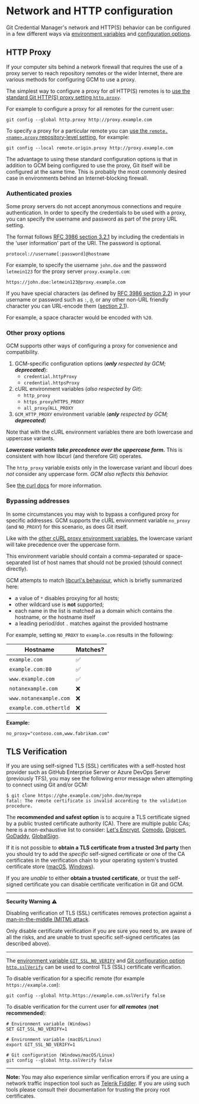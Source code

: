 # Network and HTTP configuration

Git Credential Manager's network and HTTP(S) behavior can be configured in a few
different ways via [environment variables][environment] and
[configuration options][configuration].

## HTTP Proxy

If your computer sits behind a network firewall that requires the use of a
proxy server to reach repository remotes or the wider Internet, there are
various methods for configuring GCM to use a proxy.

The simplest way to configure a proxy for _all_ HTTP(S) remotes is to
[use the standard Git HTTP(S) proxy setting `http.proxy`][git-http-proxy].

For example to configure a proxy for all remotes for the current user:

```shell
git config --global http.proxy http://proxy.example.com
```

To specify a proxy for a particular remote you can
[use the `remote.<name>.proxy` repository-level setting][git-remote-name-proxy],
for example:

```shell
git config --local remote.origin.proxy http://proxy.example.com
```

The advantage to using these standard configuration options is that in addition
to GCM being configured to use the proxy, Git itself will be configured at the
same time. This is probably the most commonly desired case in environments
behind an Internet-blocking firewall.

### Authenticated proxies

Some proxy servers do not accept anonymous connections and require
authentication. In order to specify the credentials to be used with a proxy,
you can specify the username and password as part of the proxy URL setting.

The format follows [RFC 3986 section 3.2.1][rfc-3986-321] by including the
credentials in the 'user information' part of the URI. The password is optional.

```text
protocol://username[:password]@hostname
```

For example, to specify the username `john.doe` and the password `letmein123`
for the proxy server `proxy.example.com`:

```text
https://john.doe:letmein123@proxy.example.com
```

If you have special characters (as defined by
[RFC 3986 section 2.2][rfc-3986-22]) in your username or password such as `:`,
`@`, or any other non-URL friendly character you can URL-encode them
([section 2.1][rfc-3986-21]).

For example, a space character would be encoded with `%20`.

### Other proxy options

GCM supports other ways of configuring a proxy for convenience and compatibility.

1. GCM-specific configuration options (_**only** respected by GCM; **deprecated**_):
   - `credential.httpProxy`
   - `credential.httpsProxy`
1. cURL environment variables (_also respected by Git_):
   - `http_proxy`
   - `https_proxy`/`HTTPS_PROXY`
   - `all_proxy`/`ALL_PROXY`
1. `GCM_HTTP_PROXY` environment variable (_**only** respected by GCM;
**deprecated**_)

Note that with the cURL environment variables there are both lowercase and
uppercase variants.

**_Lowercase variants take precedence over the uppercase form._** This is
consistent with how libcurl (and therefore Git) operates.

The `http_proxy` variable exists only in the lowercase variant and libcurl does
_not_ consider any uppercase form. _GCM also reflects this behavior._

See [the curl docs][curl-proxy-env-vars] for more information.

### Bypassing addresses

In some circumstances you may wish to bypass a configured proxy for specific
addresses. GCM supports the cURL environment variable `no_proxy` (and
`NO_PROXY`) for this scenario, as does Git itself.

Like with the [other cURL proxy environment variables][other-proxy-options],
the lowercase variant will take precedence over the uppercase form.

This environment variable should contain a comma-separated or space-separated
list of host names that should not be proxied (should connect directly).

GCM attempts to match [libcurl's behaviour][curlopt-noproxy],
which is briefly summarized here:

- a value of `*` disables proxying for all hosts;
- other wildcard use is **not** supported;
- each name in the list is matched as a domain which contains the hostname,
  or the hostname itself
- a leading period/dot `.` matches against the provided hostname

For example, setting `NO_PROXY` to `example.com` results in the following:

Hostname|Matches?
-|-
`example.com`|:white_check_mark:
`example.com:80`|:white_check_mark:
`www.example.com`|:white_check_mark:
`notanexample.com`|:x:
`www.notanexample.com`|:x:
`example.com.othertld`|:x:

**Example:**

```text
no_proxy="contoso.com,www.fabrikam.com"
```

## TLS Verification

If you are using self-signed TLS (SSL) certificates with a self-hosted host
provider such as GitHub Enterprise Server or Azure DevOps Server (previously
TFS), you may see the following error message when attempting to connect using
Git and/or GCM:

```shell
$ git clone https://ghe.example.com/john.doe/myrepo
fatal: The remote certificate is invalid according to the validation procedure.
```

The **recommended and safest option** is to acquire a TLS certificate signed by
a public trusted certificate authority (CA). There are multiple public CAs; here
is a non-exhaustive list to consider: [Let's Encrypt][lets-encrypt],
[Comodo][comodo], [Digicert][digicert], [GoDaddy][godaddy],
[GlobalSign][globalsign].

If it is not possible to **obtain a TLS certificate from a trusted 3rd party**
then you should try to add the _specific_ self-signed certificate or one of the
CA certificates in the verification chain to your operating system's trusted
certificate store ([macOS][mac-keychain-access], [Windows][install-cert-vista]).

If you are _unable_ to either **obtain a trusted certificate**, or trust the
self-signed certificate you can disable certificate verification in Git and GCM.

---
**Security Warning** :warning:

Disabling verification of TLS (SSL) certificates removes protection against a
[man-in-the-middle (MITM) attack][mitm-attack].

Only disable certificate verification if you are sure you need to, are aware of
all the risks, and are unable to trust specific self-signed certificates
(as described above).

---

The [environment variable `GIT_SSL_NO_VERIFY`][git-ssl-no-verify] and
[Git configuration option `http.sslVerify`][git-http-ssl-verify] can be used to
control TLS (SSL) certificate verification.

To disable verification for a specific remote (for example `https://example.com`):

```shell
git config --global http.https://example.com.sslVerify false
```

To disable verification for the current user for **_all remotes_** (**not
recommended**):

```shell
# Environment variable (Windows)
SET GIT_SSL_NO_VERIFY=1

# Environment variable (macOS/Linux)
export GIT_SSL_NO_VERIFY=1

# Git configuration (Windows/macOS/Linux)
git config --global http.sslVerify false
```

---

**Note:** You may also experience similar verification errors if you are using a
network traffic inspection tool such as [Telerik Fiddler][telerik-fiddler]. If
you are using such tools please consult their documentation for trusting the
proxy root certificates.

[environment]: environment.md
[configuration]: configuration.md
[git-http-proxy]: https://git-scm.com/docs/git-config#Documentation/git-config.txt-httpproxy
[git-remote-name-proxy]: https://git-scm.com/docs/git-config#Documentation/git-config.txt-remoteltnamegtproxy
[rfc-3986-321]: https://tools.ietf.org/html/rfc3986#section-3.2.1
[rfc-3986-22]: https://tools.ietf.org/html/rfc3986#section-2.2
[rfc-3986-21]: https://tools.ietf.org/html/rfc3986#section-2.1
[curl-proxy-env-vars]: https://everything.curl.dev/usingcurl/proxies#proxy-environment-variables
[other-proxy-options]: #other-proxy-options
[curlopt-noproxy]: https://curl.se/libcurl/c/CURLOPT_NOPROXY.html
[lets-encrypt]: https://letsencrypt.org/
[comodo]: https://www.comodoca.com/
[digicert]: https://www.digicert.com/
[godaddy]: https://www.godaddy.com/
[globalsign]: https://www.globalsign.com
[mac-keychain-access]: https://support.apple.com/en-gb/guide/keychain-access/kyca2431/mac
[install-cert-vista]: https://blogs.technet.microsoft.com/sbs/2008/05/08/installing-a-self-signed-certificate-as-a-trusted-root-ca-in-windows-vista/
[mitm-attack]: https://en.wikipedia.org/wiki/Man-in-the-middle_attack
[git-ssl-no-verify]: https://git-scm.com/book/en/v2/Git-Internals-Environment-Variables#_networking
[git-http-ssl-verify]: https://git-scm.com/docs/git-config#Documentation/git-config.txt-httpsslVerify
[telerik-fiddler]: https://www.telerik.com/fiddler
